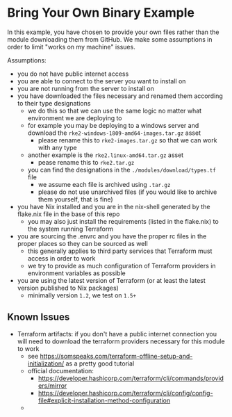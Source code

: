 # Bring Your Own Binary Example

In this example, you have chosen to provide your own files rather than the module downloading them from GitHub.
We make some assumptions in order to limit "works on my machine" issues.

Assumptions:

- you do not have public internet access
- you are able to connect to the server you want to install on
- you are not running from the server to install on
- you have downloaded the files necessary and renamed them according to their type designations
  - we do this so that we can use the same logic no matter what environment we are deploying to
  - for example you may be deploying to a windows server and download the `rke2-windows-1809-amd64-images.tar.gz` asset
    - please rename this to `rke2-images.tar.gz` so that we can work with any type
  - another example is the `rke2.linux-amd64.tar.gz` asset
    - pease rename this to `rke2.tar.gz`
  - you can find the designations in the `./modules/download/types.tf` file
    - we assume each file is archived using `.tar.gz`
    - please do not use unarchived files (if you would like to archive them yourself, that is fine)
- you have Nix installed and you are in the nix-shell generated by the flake.nix file in the base of this repo
  - you may also just install the requirements (listed in the flake.nix) to the system running Terraform
- you are sourcing the .envrc and you have the proper rc files in the proper places so they can be sourced as well
  - this generally applies to third party services that Terraform must access in order to work
  - we try to provide as much configuration of Terraform providers in environment variables as possible
- you are using the latest version of Terraform (or at least the latest version published to Nix packages)
  - minimally version `1.2`, we test on `1.5+`

## Known Issues

* Terraform artifacts: if you don't have a public internet connection you will need to download the terraform providers necessary for this module to work
  * see https://somspeaks.com/terraform-offline-setup-and-initialization/ as a pretty good tutorial
  * official documentation:
    * https://developer.hashicorp.com/terraform/cli/commands/providers/mirror
    * https://developer.hashicorp.com/terraform/cli/config/config-file#explicit-installation-method-configuration
  *

